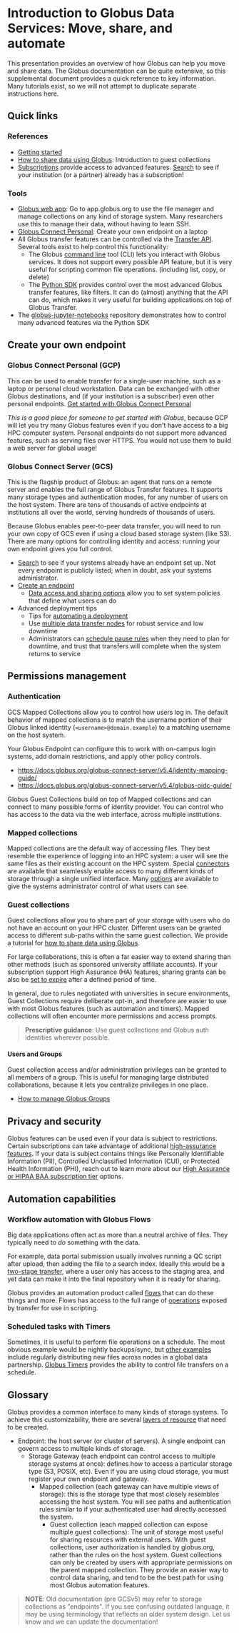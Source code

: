  # Introduction to Globus Data Services: Move, share, and automate
This presentation provides an overview of how Globus can help you move and share data. The Globus documentation can be quite extensive, so this supplemental document provides a quick reference to key information. Many tutorials exist, so we will not attempt to duplicate separate instructions here.

## Quick links


### References
* [Getting started](https://www.globus.org/get-started)
* [How to share data using Globus](https://docs.globus.org/guides/tutorials/manage-files/share-files/): Introduction to guest collections
* [Subscriptions](https://www.globus.org/why-subscribe) provide access to advanced features. [Search](https://app.globus.org/settings/subscriptions/search) to see if your institution (or a partner) already has a subscription!


### Tools
* [Globus web app](https://app.globus.org/file-manager): Go to app.globus.org to use the file manager and manage collections on any kind of storage system. Many researchers use this to manage their data, without having to learn SSH.
* [Globus Connect Personal](https://docs.globus.org/api/transfer/): Create your own endpoint on a laptop
* All Globus transfer features can be controlled via the [Transfer API](https://docs.globus.org/api/transfer/). Several tools exist to help control this functionality:
  * The Globus [command line](https://docs.globus.org/cli/) tool (CLI) lets you interact with Globus services. It does not support every possible API feature, but it is very useful for scripting common file operations. (including list, copy, or delete)
  * The [Python SDK](https://globus-sdk-python.readthedocs.io/en/stable/) provides control over the most advanced Globus transfer features, like filters. It can do (almost) anything that the API can do, which makes it very useful for building applications on top of Globus Transfer.
* The [globus-jupyter-notebooks](https://github.com/globus/globus-jupyter-notebooks) repository demonstrates how to control many advanced features via the Python SDK

## Create your own endpoint
### Globus Connect Personal (GCP)
This can be used to enable transfer for a single-user machine, such as a laptop or personal cloud workstation. Data can be exchanged with other Globus destinations, and (if your institution is a subscriber) even other personal endpoints. [Get started with Globus Connect Personal](https://docs.globus.org/api/transfer/)

_This is a good place for someone to get started with Globus_, because GCP will let you try many Globus features even if you don't have access to a big HPC computer system. Personal endpoints do not support more advanced features, such as serving files over HTTPS. You would not use them to build a web server for global usage!

### Globus Connect Server (GCS)
This is the flagship product of Globus: an agent that runs on a remote server and enables the full range of Globus Transfer features. It supports many storage types and authentication modes, for any number of users on the host system. There are tens of thousands of active endpoints at institutions all over the world, serving hundreds of thousands of users.

Because Globus enables peer-to-peer data transfer, you will need to run your own copy of GCS even if using a cloud based storage system (like S3). There are many options for controlling identity and access: running your own endpoint gives you full control. 

* [Search](https://app.globus.org/collections) to see if your systems already have an endpoint set up. Not every endpoint is publicly listed; when in doubt, ask your systems administrator.
* [Create an endpoint](https://docs.globus.org/globus-connect-server/v5.4/)
  * [Data access and sharing options](https://docs.globus.org/globus-connect-server/v5.4/data-access-guide/) allow you to set system policies that define what users can do
* Advanced deployment tips
  * Tips for [automating a deployment](https://docs.globus.org/globus-connect-server/v5.4/automated-deployment/)
  * Use [multiple data transfer nodes](https://docs.globus.org/globus-connect-server/v5/reference/node/) for robust service and low downtime
  * Administrators can [schedule pause rules](https://www.globus.org/blog/cancel-and-pauseresume-tasks-using-management-console) when they need to plan for downtime, and trust that transfers will complete when the system returns to service

## Permissions management
### Authentication
GCS Mapped Collections allow you to control how users log in. The default behavior of mapped collections is to match the username portion of their Globus linked identity (`<username>@domain.example`) to a matching username on the host system.

Your Globus Endpoint can configure this to work with on-campus login systems, add domain restrictions, and apply other policy controls.

* https://docs.globus.org/globus-connect-server/v5.4/identity-mapping-guide/
* https://docs.globus.org/globus-connect-server/v5.4/globus-oidc-guide/

Globus Guest Collections build on top of Mapped collections and can connect to many possible forms of identity provider. You can control who has access to the data via the web interface, across multiple institutions.

### Mapped collections
Mapped collections are the default way of accessing files. They best resemble the experience of logging into an HPC system: a user will see the same files as their existing account on the HPC system. Special [connectors](https://www.globus.org/connectors) are available that seamlessly enable access to many different kinds of storage through a single unified interface. Many [options](https://docs.globus.org/globus-connect-server/v5/reference/collection/create/) are available to give the systems administrator control of what users can see.

### Guest collections
Guest collections allow you to share part of your storage with users who do not have an account on your HPC cluster. Different users can be granted access to different sub-paths within the same guest collection. We provide a tutorial for [how to share data using Globus](https://docs.globus.org/guides/tutorials/manage-files/share-files/).

For large collaborations, this is often a far easier way to extend sharing than other methods (such as sponsored university affiliate accounts). If your subscription support High Assurance (HA) features, sharing grants can be also be [set to expire](https://docs.globus.org/faq/transfer-sharing/#can_i_set_permissions_on_guest_collections_to_automatically_expire_can_i_limit_how_long_everyone_can_share_data_from_my_collection) after a defined period of time.

In general, due to rules negotiated with universities in secure environments, Guest Collections require deliberate opt-in, and therefore are easier to use with most Globus features (such as automation and timers). Mapped collections will often encounter more permissions and access prompts.

> **Prescriptive guidance**: Use guest collections and Globus auth identities wherever possible.

#### Users and Groups
Guest collection access and/or administration privileges can be granted to all members of a group. This is useful for managing large distributed collaborations, because it lets you centralize privileges in one place.

* [How to manage Globus Groups](https://docs.globus.org/guides/tutorials/manage-identities/manage-groups/)


## Privacy and security
Globus features can be used even if your data is subject to restrictions. Certain subscriptions can take advantage of additional [high-assurance features](https://docs.globus.org/guides/overviews/high-assurance/). If your data is subject contains things like Personally Identifiable Information (PII), Controlled Unclassified Information (CUI), or Protected Health Information (PHI), reach out to learn more about our [High Assurance or HIPAA BAA subscription tier](https://www.globus.org/subscriptions) options.

## Automation capabilities
### Workflow automation with Globus Flows
Big data applications often act as more than a neutral archive of files. They typically need to _do_ something with the data.

For example, data portal submission usually involves running a QC script after upload, then adding the file to a search index. Ideally this would be a [two-stage transfer](https://docs.globus.org/api/flows/examples/), where a user only has access to the staging area, and yet data can make it into the final repository when it is ready for sharing. 

Globus provides an automation product called [flows](https://www.globus.org/automation) that can do these things and more. Flows has access to the full range of [operations](https://docs.globus.org/api/transfer/action-providers/) exposed by transfer for use in scripting.

### Scheduled tasks with Timers
Sometimes, it is useful to perform file operations on a schedule. The most obvious example would be nightly backups/sync, but [other examples](https://www.globus.org/instruments) include regularly distributing new files across nodes in a global data partnership. [Globus Timers](https://dl.acm.org/doi/10.1145/3569951.3597571) provides the ability to control file transfers on a schedule.


## Glossary
Globus provides a common interface to many kinds of storage systems. To achieve this customizability, there are several [layers of resource](https://docs.globus.org/guides/overviews/collections-and-endpoints/) that need to be created. 

* Endpoint: the host server (or cluster of servers). A single endpoint can govern access to multiple kinds of storage.
  * Storage Gateway (each endpoint can control access to multiple storage systems at once): defines how to access a particular storage type (S3, POSIX, etc). Even if you are using cloud storage, you must register your own endpoint and gateway.
    * Mapped collection (each gateway can have multiple views of storage): this is the storage type that most closely resembles accessing the host system. You will see paths and authentication rules similar to if your authenticated user had directly accessed the system. 
      * Guest collection (each mapped collection can expose multiple guest collections): The unit of storage most useful for sharing resources with external users. With guest collections, user authorization is handled by globus.org, rather than the rules on the host system. Guest collections can only be created by users with appropriate permissions on the parent mapped collection. They provide an easier way to control data sharing, and tend to be the best path for using most Globus automation features.

> **NOTE**: Old documentation (pre GCSv5) may refer to storage collections as "endpoints". If you see confusing outdated language, it may be using terminology that reflects an older system design. Let us know and we can update the documentation!